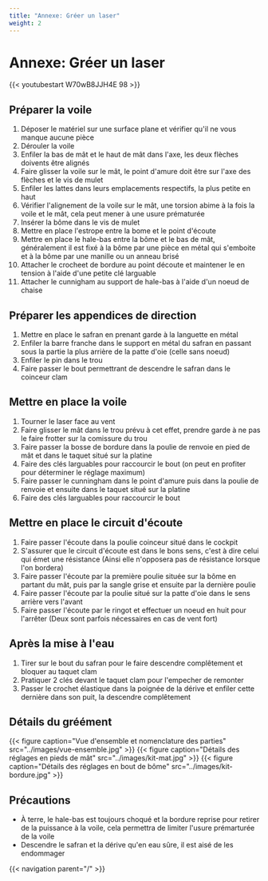 ```yaml
---
title: "Annexe: Gréer un laser"
weight: 2
---
```

# Annexe: Gréer un laser
{{< youtubestart W70wB8JJH4E 98 >}}

## Préparer la voile
1. Déposer le matériel sur une surface plane et vérifier qu'il ne vous manque aucune pièce
2. Dérouler la voile
3. Enfiler la bas de mât et le haut de mât dans l'axe, les deux flèches doivents être alignés
4. Faire glisser la voile sur le mât, le point d'amure doit être sur l'axe des flèches et le vis de mulet
5. Enfiler les lattes dans leurs emplacements respectifs, la plus petite en haut
6. Vérifier l'alignement de la voile sur le mât, une torsion abime à la fois la voile et le mât, cela peut mener à une usure prématurée
7. Insérer la bôme dans le vis de mulet
8. Mettre en place l'estrope entre la bome et le point d'écoute
9. Mettre en place le hale-bas entre la bôme et le bas de mât, généralement il est fixé à la bôme par une pièce en métal qui s'emboite et à la bôme par une manille ou un anneau brisé
10. Attacher le crocheet de bordure au point découte et maintener le en tension à l'aide d'une petite clé larguable
11. Attacher le cunnigham au support de hale-bas à l'aide d'un noeud de chaise

## Préparer les appendices de direction
1. Mettre en place le safran en prenant garde à la languette en métal
2. Enfiler la barre franche dans le support en métal du safran en passant sous la partie la plus arrière de la patte d'oie (celle sans noeud)
3. Enfiler le pin dans le trou
4. Faire passer le bout permettrant de descendre le safran dans le coinceur clam

## Mettre en place la voile
1. Tourner le laser face au vent
2. Faire glisser le mât dans le trou prévu à cet effet, prendre garde à ne pas le faire frotter sur la comissure du trou
3. Faire passer la bosse de bordure dans la poulie de renvoie en pied de mât et dans le taquet situé sur la platine
4. Faire des clés larguables pour raccourcir le bout (on peut en profiter pour déterminer le réglage maximum)
5. Faire passer le cunningham dans le point d'amure puis dans la poulie de renvoie et ensuite dans le taquet situé sur la platine
6. Faire des clés larguables pour raccourcir le bout

## Mettre en place le circuit d'écoute
1. Faire passer l'écoute dans la poulie coinceur situé dans le cockpit
2. S'assurer que le circuit d'écoute est dans le bons sens, c'est à dire celui qui émet une résistance (Ainsi elle n'opposera pas de résistance lorsque l'on bordera)
3. Faire passer l'écoute par la première poulie située sur la bôme en partant du mât, puis par la sangle grise et ensuite par la dernière poulie
4. Faire passer l'écoute par la poulie situé sur la patte d'oie dans le sens arrière vers l'avant
5. Faire passer l'écoute par le ringot et effectuer un noeud en huit pour l'arrêter (Deux sont parfois nécessaires en cas de vent fort)

## Après la mise à l'eau
1. Tirer sur le bout du safran pour le faire descendre complêtement et bloquer au taquet clam
2. Pratiquer 2 clés devant le taquet clam pour l'empecher de remonter
3. Passer le crochet élastique dans la poignée de la dérive et enfiler cette dernière dans son puit, la descendre complêtement

## Détails du gréément
{{< figure caption="Vue d'ensemble et nomenclature des parties" src="../images/vue-ensemble.jpg" >}}
{{< figure caption="Détails des réglages en pieds de mât" src="../images/kit-mat.jpg" >}}
{{< figure caption="Détails des réglages en bout de bôme" src="../images/kit-bordure.jpg" >}}

## Précautions
* À terre, le hale-bas est toujours choqué et la bordure reprise pour retirer de la puissance à la voile, cela permettra de limiter l'usure prémarturée de la voile
* Descendre le safran et la dérive qu'en eau sûre, il est aisé de les endommager

{{< navigation parent="/" >}}
